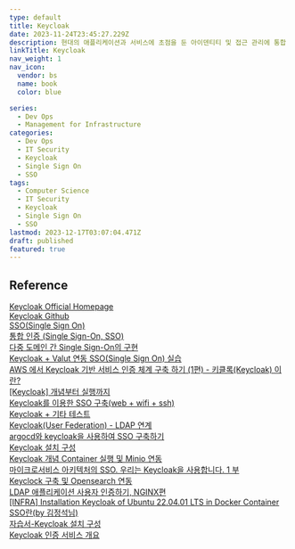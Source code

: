 ```yaml
---
type: default
title: Keycloak
date: 2023-11-24T23:45:27.229Z
description: 현대의 애플리케이션과 서비스에 초점을 둔 아이덴티티 및 접근 관리에 통합 인증을 허용하는 오픈 소스 소프트웨어 제품
linkTitle: Keycloak
nav_weight: 1
nav_icon:
  vendor: bs
  name: book
  color: blue

series:
  - Dev Ops
  - Management for Infrastructure
categories:
  - Dev Ops
  - IT Security
  - Keycloak
  - Single Sign On
  - SSO
tags:
  - Computer Science
  - IT Security
  - Keycloak
  - Single Sign On
  - SSO
lastmod: 2023-12-17T03:07:04.471Z
draft: published
featured: true
---
```


## Reference

[Keycloak Official Homepage](https://www.keycloak.org/)  
[Keycloak Github](https://github.com/keycloak/keycloak)  
[SSO(Single Sign On)](https://junhyunny.github.io/information/security/single-sign-on/)  
[통합 인증 (Single Sign-On, SSO)](https://help.adjust.com/ko/article/sso)  
[다중 도메인 간 Single Sign-On의 구현](https://medium.com/@lifthus531/%EB%8B%A4%EC%A4%91-%EB%8F%84%EB%A9%94%EC%9D%B8-%EA%B0%84-single-sign-on%EC%9D%98-%EA%B5%AC%ED%98%84-7c3e4a0a2bea)  
[Keycloak + Valut 연동 SSO(Single Sign On) 실습](https://wlsdn3004.tistory.com/13)  
[AWS 에서 Keycloak 기반 서비스 인증 체계 구축 하기 (1편) - 키클록(Keycloak) 이란?](https://devocean.sk.com/experts/techBoardDetail.do?ID=165131&boardType=experts&page=&searchData=&subIndex=&idList=)  
[[Keycloak] 개념부터 실행까지](https://velog.io/@juhyeon1114/keycloak-%EA%B0%9C%EB%85%90%EB%B6%80%ED%84%B0-%EC%8B%A4%ED%96%89%EA%B9%8C%EC%A7%80)  
[Keycloak를 이용한 SSO 구축(web + wifi + ssh)](https://tech.socarcorp.kr/security/2019/07/31/keycloak-sso.html)  
[Keycloak + 기타 테스트](https://github.com/hsw0/test-keycloak)  
[Keycloak(User Federation) - LDAP 연계](https://hs-note.tistory.com/23)  
[argocd와 keycloak을 사용하여 SSO 구축하기](https://kmaster.tistory.com/77)  
[Keycloak 설치 구성](https://tommypagy.tistory.com/441)  
[Keycloak 개념 Container 실행 및 Minio 연동](https://jeongchul.tistory.com/709)  
[마이크로서비스 아키텍처의 SSO. 우리는 Keycloak을 사용합니다. 1 부](https://prohoster.info/ko/blog/sso-na-mikroservisnoj-arhitekture-ispolzuem-keycloak-chast-%E2%84%961)  
[Keyclock 구축 및 Opensearch 연동](https://velog.io/@ziggy/Keyclock-%EA%B5%AC%EC%B6%95-%EB%B0%8F-Opensearch-%EC%97%B0%EB%8F%99)  
[LDAP 애플리케이션 사용자 인증하기, NGINX편](https://nginxstore.com/blog/nginx/ldap-%EC%95%A0%ED%94%8C%EB%A6%AC%EC%BC%80%EC%9D%B4%EC%85%98-%EC%82%AC%EC%9A%A9%EC%9E%90-%EC%9D%B8%EC%A6%9D%ED%95%98%EA%B8%B0-nginx%ED%8E%B8/)  
[[INFRA] Installation Keycloak of Ubuntu 22.04.01 LTS in Docker Container](https://junyharang.tistory.com/376)  
[SSO란(by 김정석님)](https://medium.com/twolinecode/sso%EB%9E%80-by-%EA%B9%80%EC%A0%95%EC%84%9D%EB%8B%98-62b5cc0da90d)  
[자습서-Keycloak 설치 구성](https://nginxstore.com/blog/keycloak/%EC%9E%90%EC%8A%B5%EC%84%9C-keycloak-%EC%84%A4%EC%B9%98-%EA%B5%AC%EC%84%B1/)  
[Keycloak 인증 서비스 개요](https://nginxstore.com/blog/keycloak/keycloak-%ec%9d%b8%ec%a6%9d-%ec%84%9c%eb%b9%84%ec%8a%a4-%ea%b0%9c%ec%9a%94/)
